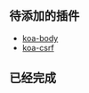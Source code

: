 ## 待添加的插件
- [koa-body](https://www.npmjs.com/package/koa-body)
- [koa-csrf](https://www.npmjs.com/package/koa-csrf)


## 已经完成
